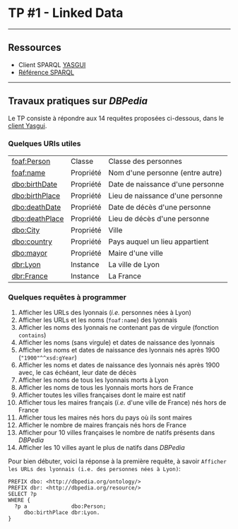 # TP #1 - Linked Data

---
## Ressources

  - Client SPARQL [YASGUI](http://yasgui.triply.cc/)    
  - [Référence SPARQL](http://www.w3.org/TR/sparql11-query/)

---
## Travaux pratiques sur _DBPedia_

Le TP consiste à répondre aux 14 requêtes proposées ci-dessous, dans le [client Yasgui](https://yasgui.triply.cc).

### Quelques URIs utiles

|                                                           |           |                                  |
| ---                                                       | ---       | ---                              |
| [foaf:Person](http://xmlns.com/foaf/0.1/Person)           | Classe    | Classe des personnes             |
| [foaf:name](http://xmlns.com/foaf/0.1/name)               | Propriété | Nom d'une personne (entre autre) |
| [dbo:birthDate](http://dbpedia.org/ontology/birthDate)    | Propriété | Date de naissance d'une personne |
| [dbo:birthPlace	](http://dbpedia.org/ontology/birthPlace) | Propriété | Lieu de naissance d'une personne |
| [dbo:deathDate](http://dbpedia.org/ontology/deathDate)    | Propriété | Date de décès d'une personne     |
| [dbo:deathPlace](http://dbpedia.org/ontology/deathPlace)  | Propriété | Lieu de décès d'une personne     |
| [dbo:City](http://dbpedia.org/ontology/city)              | Propriété | Ville                            |
| [dbo:country](http://dbpedia.org/ontology/country)        | Propriété | Pays auquel un lieu appartient   |
| [dbo:mayor](http://dbpedia.org/ontology/mayor)            | Propriété | Maire d'une ville                |
| [dbr:Lyon](http://dbpedia.org/resource/Lyon)              | Instance  | La ville de Lyon                 |
| [dbr:France](http://dbpedia.org/resource/France)          | Instance  | La France                        |


### Quelques requêtes à programmer

  1. Afficher les URLs des lyonnais (_i.e._ personnes nées à Lyon)
  1. Afficher les URLs et les noms (`foaf:name`) des lyonnais
  1. Afficher les noms des lyonnais ne contenant pas de virgule (fonction `contains`)
  1. Afficher les noms (sans virgule) et dates de naissance des lyonnais
  1. Afficher les noms et dates de naissance des lyonnais nés après 1900 (`"1900"^^xsd:gYear`)
  1. Afficher les noms et dates de naissance des lyonnais nés après 1900 avec, le cas échéant, leur date de décès
  1. Afficher les noms de tous les lyonnais morts à Lyon
  1. Afficher les noms de tous les lyonnais morts hors de France
  1. Afficher toutes les villes françaises dont le maire est natif
  1. Afficher tous les maires français (_i.e._ d'une ville de France) nés hors de France
  1. Afficher tous les maires nés hors du pays où ils sont maires
  1. Afficher le nombre de maires français nés hors de France
  1. Afficher pour 10 villes françaises le nombre de natifs présents dans _DBPedia_
  1. Afficher les 10 villes ayant le plus de natifs dans _DBPedia_

Pour bien débuter, voici la réponse à la première requête, à savoir `Afficher les URLs des lyonnais (i.e. des personnes nées à Lyon)`:

```sparql
PREFIX dbo: <http://dbpedia.org/ontology/>
PREFIX dbr: <http://dbpedia.org/resource/>
SELECT ?p 
WHERE {
  ?p a              dbo:Person;
     dbo:birthPlace dbr:Lyon.
}
```